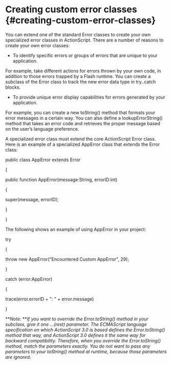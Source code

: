 # Creating custom error classes {#creating-custom-error-classes}

You can extend one of the standard Error classes to create your own specialized error classes in ActionScript. There are a number of reasons to create your own error classes:

*   To identify specific errors or groups of errors that are unique to your application.

For example, take different actions for errors thrown by your own code, in addition to those errors trapped by a Flash runtime. You can create a subclass of the Error class to track the new error data type in try..catch blocks.

*   To provide unique error display capabilities for errors generated by your application.

For example, you can create a new toString() method that formats your error messages in a certain way. You can also define a lookupErrorString() method that takes an error code and retrieves the proper message based on the user’s language preference.

A specialized error class must extend the core ActionScript Error class. Here is an example of a specialized AppError class that extends the Error class:

public class AppError extends Error

{

public function AppError(message:String, errorID:int)

{

super(message, errorID);

}

}

The following shows an example of using AppError in your project:

try

{

throw new AppError(&quot;Encountered Custom AppError&quot;, 29);

}

catch (error:AppError)

{

trace(error.errorID + &quot;: &quot; + error.message)

}

**_Note:_ **_If you want to override the Error.toString() method in your subclass, give it one ...(rest) parameter. The ECMAScript language specification on which ActionScript 3.0 is based defines the Error.toString() method that way, and ActionScript 3.0 defines it the same way for backward compatibility. Therefore, when you override the Error.toString() method, match the parameters exactly. You do not want to pass any parameters to your toString() method at runtime, because those parameters are ignored._